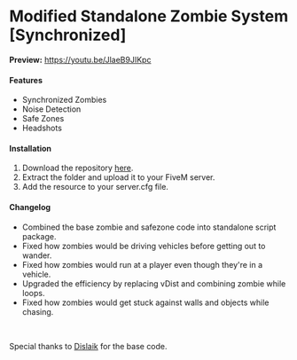 <h1>Modified Standalone Zombie System [Synchronized]</h1>

<strong>Preview:</strong> https://youtu.be/JlaeB9JIKpc

<h4>Features</h4>

<ul>
    <li>Synchronized Zombies</li>
    <li>Noise Detection</li>
    <li>Safe Zones</li>
    <li>Headshots</li>
</ul>

<h4>Installation</h4>

<ol>
  <li>Download the repository <a href="https://github.com/WeponzTV/Standalone-Zombie-System">here</a>.</li>
  <li>Extract the folder and upload it to your FiveM server.</li>
  <li>Add the resource to your server.cfg file.</li>
</ol>

<h4>Changelog</h4>

<ul>
  <li>Combined the base zombie and safezone code into standalone script package.</li>
  <li>Fixed how zombies would be driving vehicles before getting out to wander.</li>
  <li>Fixed how zombies would run at a player even though they're in a vehicle.</li>
  <li>Upgraded the efficiency by replacing vDist and combining zombie while loops.</li>
  <li>Fixed how zombies would get stuck against walls and objects while chasing.</li>
</ul>

<br>

Special thanks to <a href="https://github.com/Dislaik">Dislaik</a> for the base code.
